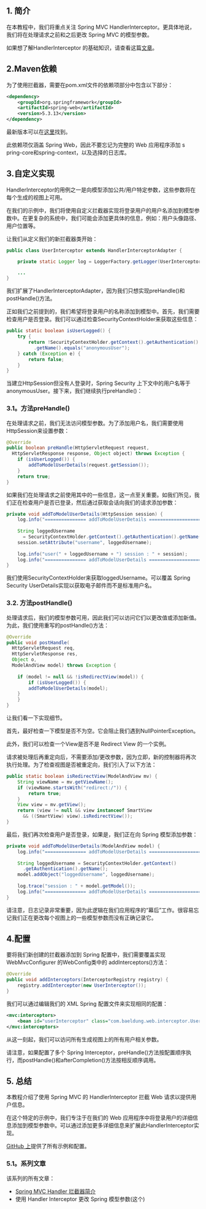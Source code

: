 ## 1. 简介

在本教程中，我们将重点关注 Spring MVC HandlerInterceptor。更具体地说，我们将在处理请求之前和之后更改 Spring MVC 的模型参数。

如果想了解HandlerInterceptor 的基础知识，请查看这篇[文章](https://www.baeldung.com/spring-mvc-handlerinterceptor)。

## 2.Maven依赖

为了使用拦截器，需要在pom.xml文件的依赖项部分中包含以下部分：

```xml
<dependency>
    <groupId>org.springframework</groupId>
    <artifactId>spring-web</artifactId>
    <version>5.3.13</version>
</dependency>

```

最新版本可以在[这里](https://search.maven.org/classic/#search|ga|1|a%3A"spring-web")找到。

此依赖项仅涵盖 Spring Web，因此不要忘记为完整的 Web 应用程序添加 s pring-core和spring-context，以及选择的日志库。

## 3.自定义实现

HandlerInterceptor的用例之一是向模型添加公共/用户特定参数，这些参数将在每个生成的视图上可用。

在我们的示例中，我们将使用自定义拦截器实现将登录用户的用户名添加到模型参数中。在更复杂的系统中，我们可能会添加更具体的信息，例如：用户头像路径、用户位置等。

让我们从定义我们的新拦截器类开始：

```java
public class UserInterceptor extends HandlerInterceptorAdapter {

    private static Logger log = LoggerFactory.getLogger(UserInterceptor.class);

    ...
}
```

我们扩展了HandlerInterceptorAdapter，因为我们只想实现preHandle()和postHandle()方法。

正如我们之前提到的，我们希望将登录用户的名称添加到模型中。首先，我们需要检查用户是否登录。我们可以通过检查SecurityContextHolder来获取这些信息：

```java
public static boolean isUserLogged() {
    try {
        return !SecurityContextHolder.getContext().getAuthentication()
          .getName().equals("anonymousUser");
    } catch (Exception e) {
        return false;
    }
}
```

当建立HttpSession但没有人登录时，Spring Security 上下文中的用户名等于anonymousUser。接下来，我们继续执行preHandle()：

### 3.1。方法preHandle()

在处理请求之前，我们无法访问模型参数。为了添加用户名，我们需要使用HttpSession来设置参数：

```java
@Override
public boolean preHandle(HttpServletRequest request,
  HttpServletResponse response, Object object) throws Exception {
    if (isUserLogged()) {
        addToModelUserDetails(request.getSession());
    }
    return true;
}
```

如果我们在处理请求之前使用其中的一些信息，这一点至关重要。如我们所见，我们正在检查用户是否已登录，然后通过获取会话向我们的请求添加参数：

```java
private void addToModelUserDetails(HttpSession session) {
    log.info("=============== addToModelUserDetails =========================");
    
    String loggedUsername 
      = SecurityContextHolder.getContext().getAuthentication().getName();
    session.setAttribute("username", loggedUsername);
    
    log.info("user(" + loggedUsername + ") session : " + session);
    log.info("=============== addToModelUserDetails =========================");
}
```

我们使用SecurityContextHolder来获取loggedUsername。可以覆盖 Spring Security UserDetails实现以获取电子邮件而不是标准用户名。

### 3.2. 方法postHandle()

处理请求后，我们的模型参数可用，因此我们可以访问它们以更改值或添加新值。为此，我们使用重写的postHandle()方法：

```java
@Override
public void postHandle(
  HttpServletRequest req, 
  HttpServletResponse res,
  Object o, 
  ModelAndView model) throws Exception {
    
    if (model != null && !isRedirectView(model)) {
        if (isUserLogged()) {
        addToModelUserDetails(model);
    }
    }
}
```

让我们看一下实现细节。

首先，最好检查一下模型是否不为空。它会阻止我们遇到NullPointerException。

此外，我们可以检查一个View是否不是 Redirect View 的一个实例。

请求被处理后再重定向后，不需要添加/更改参数，因为立即，新的控制器将再次执行处理。为了检查视图是否被重定向，我们引入了以下方法：

```java
public static boolean isRedirectView(ModelAndView mv) {
    String viewName = mv.getViewName();
    if (viewName.startsWith("redirect:/")) {
        return true;
    }
    View view = mv.getView();
    return (view != null && view instanceof SmartView
      && ((SmartView) view).isRedirectView());
}
```

最后，我们再次检查用户是否登录，如果是，我们正在向 Spring 模型添加参数：

```java
private void addToModelUserDetails(ModelAndView model) {
    log.info("=============== addToModelUserDetails =========================");
    
    String loggedUsername = SecurityContextHolder.getContext()
      .getAuthentication().getName();
    model.addObject("loggedUsername", loggedUsername);
    
    log.trace("session : " + model.getModel());
    log.info("=============== addToModelUserDetails =========================");
}
```

请注意，日志记录非常重要，因为此逻辑在我们应用程序的“幕后”工作。很容易忘记我们正在更改每个视图上的一些模型参数而没有正确记录它。

## 4.配置

要将我们新创建的拦截器添加到 Spring 配置中，我们需要覆盖实现 WebMvcConfigurer 的WebConfig类中的 addInterceptors()方法：

```java
@Override
public void addInterceptors(InterceptorRegistry registry) {
    registry.addInterceptor(new UserInterceptor());
}
```

我们可以通过编辑我们的 XML Spring 配置文件来实现相同的配置：

```xml
<mvc:interceptors>
    <bean id="userInterceptor" class="com.baeldung.web.interceptor.UserInterceptor"/>
</mvc:interceptors>
```

从这一刻起，我们可以访问所有生成视图上的所有用户相关参数。

请注意，如果配置了多个 Spring Interceptor，preHandle()方法按配置顺序执行，而postHandle()和afterCompletion()方法按相反顺序调用。

## 5. 总结

本教程介绍了使用 Spring MVC 的 HandlerInterceptor 拦截 Web 请求以提供用户信息。

在这个特定的示例中，我们专注于在我们的 Web 应用程序中将登录用户的详细信息添加到模型参数中。可以通过添加更多详细信息来扩展此HandlerInterceptor实现。

[GitHub 上](https://github.com/eugenp/tutorials/tree/master/spring-security-modules/spring-security-web-mvc-custom)提供了所有示例和配置。

### 5.1。系列文章

该系列的所有文章：

-   [Spring MVC Handler 拦截器简介](https://www.baeldung.com/spring-mvc-handlerinterceptor)
-   使用 Handler Interceptor 更改 Spring 模型参数(这个)